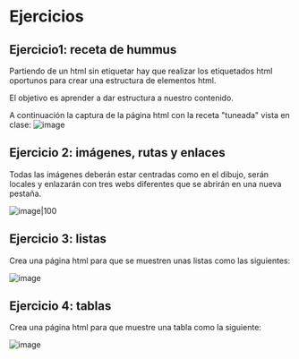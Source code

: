 # Ejercicios

## Ejercicio1: receta de hummus

Partiendo de un html sin etiquetar hay que realizar los etiquetados html oportunos para crear una estructura de elementos html.

El objetivo es aprender a dar estructura a nuestro contenido.

A continuación la captura de la página html con la receta "tuneada" vista en clase:
![image](https://github.com/profeMelola/LM-07-2023-24/assets/91023374/dd79b68f-d474-495b-937b-42953dfb29f5)


## Ejercicio 2: imágenes, rutas y enlaces

Todas las imágenes deberán estar centradas como en el dibujo, serán locales y enlazarán con tres webs diferentes que se abrirán en una nueva pestaña.

![image|100](https://github.com/profeMelola/LM-07-2023-24/assets/91023374/facf343f-e94d-4e89-9da4-08ef984bba76)


## Ejercicio 3: listas

Crea una página html para que se muestren unas listas como las siguientes:

![image](https://github.com/profeMelola/LM-07-2023-24/assets/91023374/b5262397-aae6-4582-ae0c-782fae70b052)


## Ejercicio 4: tablas
Crea una página html para que muestre una tabla como la siguiente:

![image](https://github.com/profeMelola/LM-07-2023-24/assets/91023374/828efd18-8ef6-4353-b98e-8135a256ba4d)

